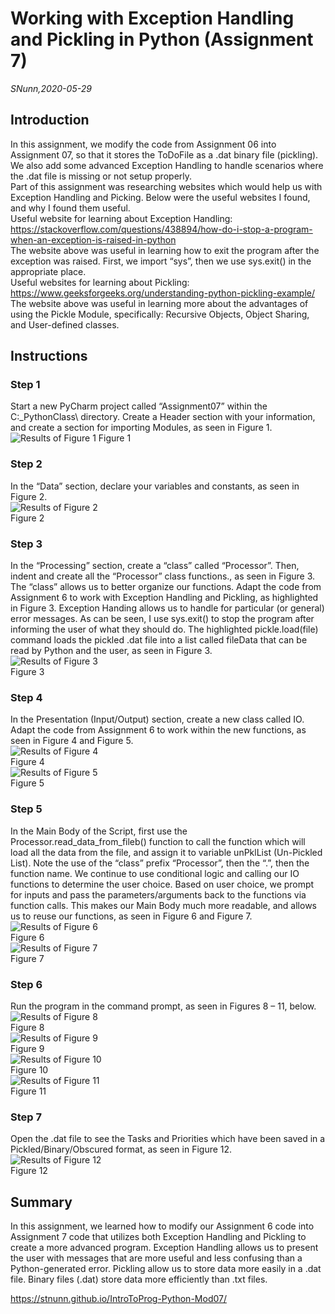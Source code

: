 # Working with Exception Handling and Pickling in Python (Assignment 7)
*SNunn,2020-05-29*
## Introduction
In this assignment, we modify the code from Assignment 06 into Assignment 07, so that it stores the ToDoFile as a .dat binary file (pickling).  We also add some advanced Exception Handling to handle scenarios where the .dat file is missing or not setup properly.  
Part of this assignment was researching websites which would help us with Exception Handling and Picking.  Below were the useful websites I found, and why I found them useful.  
Useful website for learning about Exception Handling:  
https://stackoverflow.com/questions/438894/how-do-i-stop-a-program-when-an-exception-is-raised-in-python  
The website above was useful in learning how to exit the program after the exception was raised.  First, we import “sys”, then we use sys.exit() in the appropriate place.  
Useful websites for learning about Pickling:  
https://www.geeksforgeeks.org/understanding-python-pickling-example/  
The website above was useful in learning more about the advantages of using the Pickle Module, specifically: Recursive Objects, Object Sharing, and User-defined classes.  

## Instructions
### Step 1
Start a new PyCharm project called “Assignment07” within the C:\_PythonClass\ directory.  Create a Header section with your information, and create a section for importing Modules, as seen in Figure 1.  
![Results of Figure 1](https://stnunn.github.io/IntroToProg-Python-Mod07/Figure01.png "Results of Figure 1")
Figure 1
### Step 2
In the “Data” section, declare your variables and constants, as seen in Figure 2.  
![Results of Figure 2](https://stnunn.github.io/IntroToProg-Python-Mod07/Figure02.png "Results of Figure 2")  
Figure 2
### Step 3
In the “Processing” section, create a “class” called “Processor”.  Then, indent and create all the “Processor” class functions., as seen in Figure 3.  The “class” allows us to better organize our functions.  Adapt the code from Assignment 6 to work with Exception Handling and Pickling, as highlighted in Figure 3.  Exception Handing allows us to handle for particular (or general) error messages.  As can be seen, I use sys.exit() to stop the program after informing the user of what they should do.  The highlighted pickle.load(file) command loads the pickled .dat file into a list called fileData that can be read by Python and the user, as seen in Figure 3.  
![Results of Figure 3](https://stnunn.github.io/IntroToProg-Python-Mod07/Figure03.png "Results of Figure 3")  
Figure 3  
### Step 4
In the Presentation (Input/Output) section, create a new class called IO.  Adapt the code from Assignment 6 to work within the new functions, as seen in Figure 4 and Figure 5.  
![Results of Figure 4](https://stnunn.github.io/IntroToProg-Python-Mod07/Figure04.png "Results of Figure 4")  
Figure 4  
![Results of Figure 5](https://stnunn.github.io/IntroToProg-Python-Mod07/Figure05.png "Results of Figure 5")  
Figure 5  
### Step 5
In the Main Body of the Script, first use the Processor.read_data_from_fileb() function to call the function which will load all the data from the file, and assign it to variable unPklList (Un-Pickled List).  Note the use of the “class” prefix “Processor”, then the “.”, then the function name.  We continue to use conditional logic and calling our IO functions to determine the user choice.  Based on user choice, we prompt for inputs and pass the parameters/arguments back to the functions via function calls.  This makes our Main Body much more readable, and allows us to reuse our functions, as seen in Figure 6 and Figure 7.  
![Results of Figure 6](https://stnunn.github.io/IntroToProg-Python-Mod07/Figure06.png "Results of Figure 6")  
Figure 6  
![Results of Figure 7](https://stnunn.github.io/IntroToProg-Python-Mod07/Figure07.png "Results of Figure 7")  
Figure 7  
### Step 6
Run the program in the command prompt, as seen in Figures 8 – 11, below.  
![Results of Figure 8](https://stnunn.github.io/IntroToProg-Python-Mod07/Figure08.png "Results of Figure 8")  
Figure 8  
![Results of Figure 9](https://stnunn.github.io/IntroToProg-Python-Mod07/Figure09.png "Results of Figure 9")  
Figure 9  
![Results of Figure 10](https://stnunn.github.io/IntroToProg-Python-Mod07/Figure10.png "Results of Figure 10")  
Figure 10  
![Results of Figure 11](https://stnunn.github.io/IntroToProg-Python-Mod07/Figure11.png "Results of Figure 11")  
Figure 11  
### Step 7
Open the .dat file to see the Tasks and Priorities which have been saved in a Pickled/Binary/Obscured format, as seen in Figure 12.  
![Results of Figure 12](https://stnunn.github.io/IntroToProg-Python-Mod07/Figure12.png "Results of Figure 12")  
Figure 12  
## Summary
In this assignment, we learned how to modify our Assignment 6 code into Assignment 7 code that utilizes both Exception Handling and Pickling to create a more advanced program.  Exception Handling allows us to present the user with messages that are more useful and less confusing than a Python-generated error.  Pickling allow us to store data more easily in a .dat file.  Binary files (.dat) store data more efficiently than .txt files.

https://stnunn.github.io/IntroToProg-Python-Mod07/  
